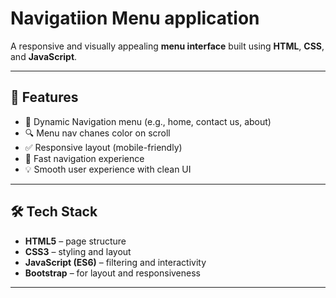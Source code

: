 # Navigatiion Menu application

A responsive and visually appealing **menu interface** built using **HTML**, **CSS**, and **JavaScript**. 

---

## 🎯 Features

- 🧾 Dynamic Navigation menu (e.g., home, contact us, about)
- 🔍 Menu nav chanes color on scroll
- ✅ Responsive layout (mobile-friendly)
- 🚀 Fast navigation experience
- 💡 Smooth user experience with clean UI

---

## 🛠 Tech Stack

- **HTML5** – page structure
- **CSS3** – styling and layout
- **JavaScript (ES6)** – filtering and interactivity
- **Bootstrap** – for layout and responsiveness

---



